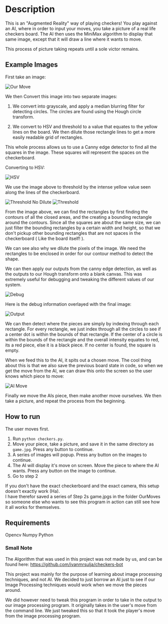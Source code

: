 # Description
This is an "Augmented Reality" way of playing checkers! You play against an AI, where
in order to input your moves, you take a picture of a real life checkers board. The AI
then uses the MiniMax algorithm to display that same image, except that it will draw a line
where it wants to move.

This process of picture taking repeats until a sole victor remains.

## Example Images

First take an image:

![Our Move](./OurMoves/game1.jpg "Our Move" )

We then Convert this image into two separate images:

1. We convert into grayscale, and apply a median
blurring filter for detecting circles. The circles
are found using the Hough circle transform.

2. We convert to HSV and threshold to a value that
equates to the yellow lines on the board. We then
dilute those rectangle lines to get a more easily readable
grid of rectangles.

This whole process allows us to use a Canny edge detector 
to find all the squares in the image. These squares will
represent the spaces on the checkerboard.

Converting to HSV:

![HSV](./ImageStepOutputs/hsv1.png "HSV")

We use the image above to threshold by the intense yellow value
seen along the lines of the checkerboard.

![Threshold No Dilute](./ImageStepOutputs/HSVThresholdNoDilute2.png "HSV Threshold No Dilution")
![Threshold](./ImageStepOutputs/hsvThresh2.png "HSV Threshold")

From the image above, we can find the rectangles by first finding
the contours of all the closed areas, and the creating a bounding
rectangle around the contours. Since all the squares are about the
same size, we can just filter the bounding rectangles by a certain
width and height, so that we don't pickup other bounding rectangles
that are not spaces in the checkerboard ( Like the board itself! ).

We can see also why we dilute the pixels of the image. We need the rectangles
to be enclosed in order for our contour method to detect the shape.

We can then apply our outputs from the canny edge detection,
as well as the outputs to our Hough transform onto a blank canvas.
This was extremely useful for debugging and tweaking the different
values of our system.

![Debug](./ImageStepOutputs/debug1.png "Debug")

Here is the debug information overlayed with the final image:

![Output](./ImageStepOutputs/final1.png "Output")

We can then detect where the pieces are simply by indexing through
each rectangle. For every rectangle, we just index through all the circles
to see if a center dot is within the bounds of that rectangle. If the center of a
circle is within the bounds of the rectangle and the overall intensity equates to 
red, its a red piece, else it is a black piece. If no center is found, the square is empty.

When we feed this to the AI, it spits out a chosen move. The cool thing about this is that we
also save the previous board state in code, so when we get the move from the AI,
we can draw this onto the screen so the user knows which piece to move:

![AI Move](./AIMoves/ai_move2.png "AI Move")

Finally we move the AIs piece, then make another move ourselves.
We then take a picture, and repeat the process from the beginning.

## How to run
The user moves first.

1. Run ` python checkers.py `.
2. Move your piece, take a picture, and save it in the same directory as ` game.jpg `. Press any button to continue.
3. A series of images will popup. Press any button on the images to continue.
4. The AI will display it's move on screen. Move the piece to where the AI wants. Press any button on the image to continue.
5. Go to step 2

If you don't have the exact checkerboard and the exact camera, this setup doesn't exactly work (Ha). <br/>
I have therefor saved a series of Step 2s game.jpgs in the folder OurMoves so someone else who wants to see this program
in action can still see how it all works for themselves.

## Requirements
Opencv
Numpy
Python

### Small Note
The Algorithm that was used in this project was not made by us, and can be found here: 
https://github.com/ivanmrsulja/checkers-bot

This project was mainly for the purpose of learning about image processing techniques, and not AI.
We decided to just borrow an AI just to see if our Image Processing techniques would work when we move 
the pieces around.

We did however need to tweak this program in order to take in the output to our image processing
program. It originally takes in the user's move from the command line. We just tweaked this so that
it took the player's move from the image processing program.


